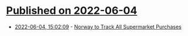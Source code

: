 # [Published on 2022-06-04](index.md)

* [2022-06-04, 15:02:09](https://news.ycombinator.com/item?id=31621101) - [Norway to Track All Supermarket Purchases](https://www.lifeinnorway.net/norway-to-track-all-supermarket-purchases/)
